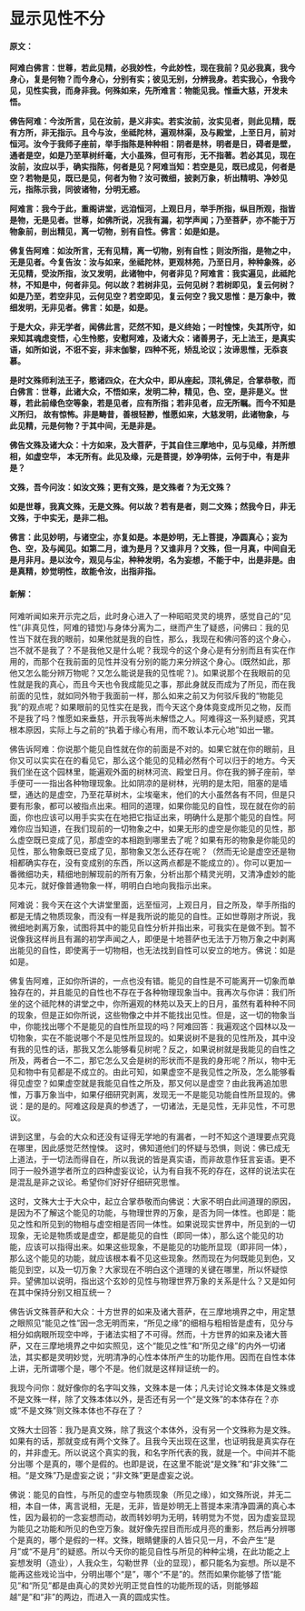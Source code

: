 # 显示见性不分

#### 原文：

**阿难白佛言：世尊，若此见精，必我妙性，今此妙性，现在我前？见必我真，我今身心，复是何物？而今身心，分别有实；彼见无别，分辨我身。若实我心，令我今见，见性实我，而身非我。何殊如来，先所难言：物能见我。惟垂大慈，开发未悟。**

**佛告阿难：今汝所言，见在汝前，是义非实。若实汝前，汝实见者，则此见精，既有方所，非无指示。且今与汝，坐祗陀林，遍观林渠，及与殿堂，上至日月，前对恒河。汝今于我师子座前，举手指陈是种种相：阴者是林，明者是日，碍者是壁，通者是空，如是乃至草树纤毫，大小虽殊，但可有形，无不指著。若必其见，现在汝前，汝应以手，确实指陈，何者是见？阿难当知：若空是见，既已成见，何者是空？若物是见，既已是见，何者为物？汝可微细，披剥万象，析出精明、净妙见元，指陈示我，同彼诸物，分明无惑。**

**阿难言：我今于此，重阁讲堂，远洎恒河，上观日月，举手所指，纵目所观，指皆是物，无是见者。世尊，如佛所说，况我有漏，初学声闻；乃至菩萨，亦不能于万物象前，剖出精见，离一切物，别有自性。佛言：如是如是。**

**佛复告阿难：如汝所言，无有见精，离一切物，别有自性；则汝所指，是物之中，无是见者。今复告汝：汝与如来，坐祗陀林，更观林苑，乃至日月，种种象殊，必无见精，受汝所指，汝又发明，此诸物中，何者非见？阿难言：我实遍见，此祗陀林，不知是中，何者非见。何以故？若树非见，云何见树？若树即见，复云何树？如是乃至，若空非见，云何见空？若空即见，复云何空？我又思惟：是万象中，微细发明，无非见者。佛言：如是，如是。**

**于是大众，非无学者，闻佛此言，茫然不知，是义终始；一时惶悚，失其所守，如来知其魂虑变悟，心生怜愍，安慰阿难，及诸大众：诸善男子，无上法王，是真实语，如所如说，不诳不妄，非末伽黎，四种不死，矫乱论议；汝谛思惟，无忝哀慕。**

**是时文殊师利法王子，愍诸四众，在大众中，即从座起，顶礼佛足，合掌恭敬，而白佛言：世尊，此诸大众，不悟如来，发明二种，精见，色、空，是非是义。世尊，若此前缘色空等象，若是见者，应有所指；若非见者，应无所瞩。而今不知是义所归， 故有惊怖。非是畴昔，善根轻尠，惟愿如来，大慈发明，此诸物象，与此见精，元是何物？于其中间，无是非是。**

**佛告文殊及诸大众：十方如来，及大菩萨，于其自住三摩地中，见与见缘，并所想相，如虚空华， 本无所有。此见及缘，元是菩提，妙净明体，云何于中，有是非是？**

**文殊，吾今问汝：如汝文殊；更有文殊，是文殊者？为无文殊？**

**如是世尊，我真文殊，无是文殊。何以故？若有是者，则二文殊；然我今日，非无文殊，于中实无，是非二相。**

**佛言：此见妙明，与诸空尘，亦复如是。本是妙明，无上菩提，净圆真心；妄为色、空，及与闻见。如第二月，谁为是月？又谁非月？文殊，但一月真，中间自无是月非月。是以汝今，观见与尘，种种发明，名为妄想，不能于中，出是非是。由是真精，妙觉明性，故能令汝，出指非指。**

#### 新解：

阿难听闻如来开示完之后，此时身心进入了一种昭昭灵灵的境界，感觉自己的“见性”(非真见性，阿难的错觉)与身体分离为二，继而产生了疑惑，问佛曰：我的见性当下就在我的眼前，如果他就是我的自性，那么，我现在和佛问答的这个身心，岂不就不是我了？不是我他又是什么呢？我现今的这个身心是有分别而且有实在作用的，而那个在我前面的见性并没有分别的能力来分辨这个身心。(既然如此，那他又怎么能分辨万物呢？又怎么能说是我的见性呢？)。如果说那个在我眼前的见性就是我的真心，而且今天也令我成能见之事，那此身就反而成为了所见，而在我前面的见性，就如同外物于我面前一样，那么如来之前又为何驳斥我的“物能见我”的观点呢？如果眼前的见性实在是我，而今天这个身体竟变成所见之物，反而不是我了吗？惟愿如来垂慈，开示我等尚未解悟之人。阿难得这一系列疑惑，究其根本原因，实际上与之前的“执着于缘心有用，而不敢认本元心地”如出一辙。

佛告诉阿难：你说那个能见自性就在你的前面是不对的。如果它就在你的眼前，且你又可以实实在在的看见它，那么这个能见的见精必然有个可以归于的地方。今天我们坐在这个园林里，能遍观外面的树林河流、殿堂日月。你在我的狮子座前，举手便可一一指出各种物理现象。比如阴凉的是树林，光明的是太阳，阻塞的是墙壁，通达的是虚空，乃至花草树木，尘埃毫末，他们的大小虽然各有不同，但是只要有形象，都可以被指点出来。相同的道理，如果你能见的自性，现在就在你的前面，你也应该可以用手实实在在地把它指证出来，明确什么是那个能见的自性。阿难你应当知道，在我们现前的一切物象之中，如果无形的虚空是你能见的见性，那么虚空既已变成了见，那虚空的本相跑到哪里去了呢？如果有形的物象是你能见的见性，那么物象既已变成了见，那物象又怎么还存在呢？（然而无论是虚空还是物相都确实存在，没有变成别的东西，所以这两点都是不能成立的）。你可以更加一番微细功夫，精细地剖解现前的所有万象，分析出那个精灵光明，又清净虚妙的能见本元，就好像普通物象一样，明明白白地向我指示出来。

阿难说：我今天在这个大讲堂里面，远至恒河，上观日月，目之所及，举手所指的都是无情之物质现象，而没有一样是我所说的能见的自性。正如世尊刚才所说，我微细地剥离万象，试图将其中的能见自性分析并指出来，可我实在是做不到。暂不说像我这样尚且有漏的初学声闻之人，即便是十地菩萨也无法于万物万象之中剥离出能见的自性，即使离于一切物相，也无法找到自性可以安立的地方。佛说：如是如是。

佛复告阿难，正如你所讲的，一点也没有错。能见的自性是不可能离开一切象而单独存在的，并且能见的自性也不存在于各种物理现象当中。我再次与你讲：我们所坐的这个祗陀林的讲堂之中，你所遍观的林苑以及天上的日月，虽然有着种种不同的现象，但是正如你所说，这些物像之中并不能找出见性。但是，这一切的物象当中，你能找出哪个不是能见的自性所显现的吗？阿难回答：我遍观这个园林以及一切物象，实在不能说哪个不是见性所显现的。如果说树不是我的见性所及，其中没有我的见性的话，那我又怎么能够看见树呢？反之，如果说树就是我能见的自性之所及，两者合一不二，那它怎么又会是树的形状而不是我的身形呢？所以，物中无见和物中有见都是不成立的。由此可知，如果虚空不是我见性之所及，怎么能够看得见虚空？如果虚空就是我能见自性之所及，那又何以是虚空？由此我再追加思惟，万事万象当中，如果仔细研究剥离，发现无一不是能见功能自性所显现的。佛说：是的是的。阿难这段是真的参透了，一切诸法，无是见性，无非见性，不可思议。

讲到这里，与会的大众和还没有证得无学地的有漏者，一时不知这个道理要点究竟在哪里，因此感觉茫然惶悚。 这时，佛知道他们的怀疑与恐惧，则说：佛已成无上道法，于一切法而得自在，所以我说的皆是真实语，而非故意作狂言妄语。更不同于一般外道学者所立的四种虚妄议论，认为有自我不死的存在，这样的说法实在是混乱是非之议论。希望你们好好仔细研究思惟。

这时，文殊大士于大众中，起立合掌恭敬而向佛说：大家不明白此间道理的原因，是因为不了解这个能见的功能，与物理世界的万象，是否为同一体性。也即是：能见之性和所见到的物相与虚空相是否同一体性。如果说现实世界中，所见到的一切现象，无论是物质或是虚空，都是能见的自性（即同一体），那么这个能见的功能，应该可以指得出来。如果这些现象，不是能见的功能所显现（即非同一体），那么这个能见的功能，就应该根本看不见这些现象。然而现在为何既能见到色，又能见到空，以及一切万象？大家现在不明白这个道理的关键在哪里，所以怀疑惊异。望佛加以说明，指出这个玄妙的见性与物理世界万象的关系是什么？又是如何在其中保持分别又相互统一？

佛告诉文殊菩萨和大众：十方世界的如来及诸大菩萨，在三摩地境界之中，用定慧之眼照见“能见之性”因一念无明而来，“所见之缘”的细相与粗相皆是虚有，见分与相分如病眼所现空中哗，于诸法实相了不可得。然而，十方世界的如来及诸大菩萨，又在三摩地境界之中如实照见，这个“能见之性”和“所见之缘”的内外一切诸法，其实都是灵明妙觉，光明清净的心性本体所产生的功能作用。因而在自性本体上讲，无所谓哪个是，哪个不是。他们就是这样辩证统一的。

我现今问你：就好像你的名字叫文殊，文殊本是一体；凡夫讨论文殊本体是文殊或不是文殊一样，除了文殊本体以外，是否还有另一个“是文殊”的本体存在？亦或“不是文殊”则文殊本体也不存在了？

文殊大士回答：我乃是真文殊，除了我这个本体外，没有另一个文殊称为是文殊。如果有的话，那就变成有两个文殊了。且我今天出现在这里，也证明我是真实存在的，并非虚无。所以说这个真实的我，和名字所代表的我，就是一个。中间并不能分出哪 个是真的，哪个是假的。也即是说，在这里不能说“是文殊”和“非文殊”二相。“是文殊”乃是虚妄之说；“非文殊”更是虚妄之说。

佛说：能见的自性，与所见的虚空与物质现象（所见之缘），如文殊所说，并无二相，本自一体，离言说相，无是，无非，皆是妙明无上菩提本来清净圆满的真心本性，因为最初的一念妄想而动，故而转妙明为无明，转明觉为不觉，因为虚妄显现为能见之功能和所见的色空万象。就好像先捏目而形成月亮的重影，然后再分辨哪个是真的，哪个是假的一样。文殊，眼睛健康的人皆只见一月，不会产生“是月”或“不是月”的疑惑。所以今天你的能见自性与所见的种种尘境，在此功能之上妄想发明（造业），人我众生，勾勒世界（业的显现），都只能名为妄想。所以是不能再这些戏论当中，分明出哪个“是”，哪个“不是”的。然而如果你能够了悟“能见”和“所见”都是由真心的灵妙光明正觉自性的功能所现的话，则能够超越“是”和“非”的两边，而进入一真的圆成实性。
